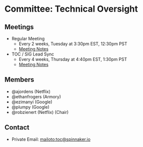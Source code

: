 # Committee: Technical Oversight

## Meetings

* Regular Meeting
  * Every 2 weeks, Tuesday at 3:30pm EST, 12:30pm PST
  * [Meeting Notes](https://docs.google.com/document/d/1PxIA1XE3nzqLykOFW-AqdU5u9F8cFh3jDvUA41P2cUM/edit#heading=h.6f8ltgro4ste)
* TOC / SIG Lead Sync
  * Every 4 weeks, Thursday at 4:40pm EST, 1:30pm PST
  * [Meeting Notes](https://docs.google.com/document/d/1osLpRlFUHKokCsxFT7GjEXI2Lq-D10ifSV-o0LXOYdo/edit?usp=sharing)

## Members

* @ajordens (Netflix)
* @ethanfrogers (Armory)
* @ezimanyi (Google)
* @plumpy (Google)
* @robzienert (Netflix) (Chair)

## Contact

* Private Email: [mailoto:toc@spinnaker.io](toc@spinnaker.io)
